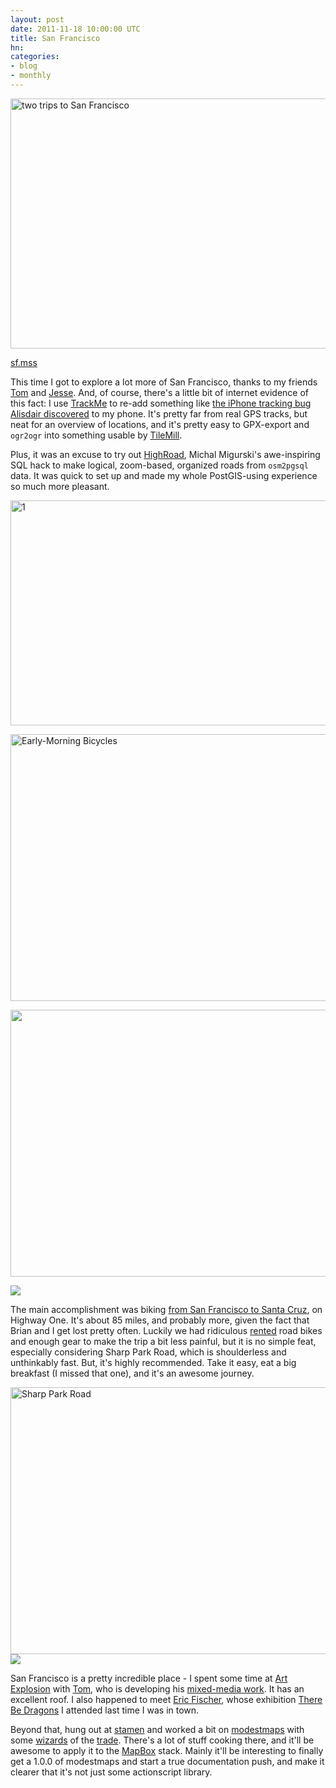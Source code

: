 ```yaml
---
layout: post
date: 2011-11-18 10:00:00 UTC
title: San Francisco
hn: 
categories:
- blog
- monthly
---
```


<a href="http://www.flickr.com/photos/tmcw/6351880762/" title="two trips to San Francisco by macwright, on Flickr"><img src="http://farm7.static.flickr.com/6240/6351880762_36c899ca20_z.jpg" width="640" height="400" alt="two trips to San Francisco"></a>

<span class='image-credit'>
  <a href='https://gist.github.com/1371842'>sf.mss</a>
</span>

This time I got to explore a lot more of San Francisco, thanks to my friends
[Tom](http://artistsmoving.com/) and [Jesse](http://germinativesolutions.com/).
And, of course, there's a little bit of internet evidence of this fact:
I use [TrackMe](http://itunes.apple.com/us/app/trackme/id454704336?mt=8)
to re-add something like [the iPhone tracking bug Alisdair discovered](http://radar.oreilly.com/2011/04/apple-location-tracking.html) to my phone.
It's pretty far from real GPS tracks, but neat for an overview
of locations, and it's pretty easy to GPX-export and `ogr2ogr` into
something usable by [TileMill](http://mapbox.com/tilemill).

Plus, it was an excuse to try out [HighRoad](http://github.com/migurski/HighRoad),
Michal Migurski's awe-inspiring SQL hack to make logical, zoom-based, organized
roads from `osm2pgsql` data. It was quick to set up and made my whole
PostGIS-using experience so much more pleasant.

<a href="http://www.flickr.com/photos/tmcw/6339312648/" title="1 by macwright, on Flickr"><img src="http://farm7.staticflickr.com/6041/6339312648_3bdc907c02_z.jpg" width="640" height="360" alt="1"></a>

<a href="http://www.flickr.com/photos/tmcw/6343570606/" title="Early-Morning Bicycles by macwright, on Flickr"><img src="http://farm7.static.flickr.com/6049/6343570606_0c0d3a70f4_z.jpg" width="640" height="427" alt="Early-Morning Bicycles"></a>

<a href="http://www.flickr.com/photos/tmcw/6338562081/" title="Untitled by macwright, on Flickr"><img src="http://farm7.static.flickr.com/6116/6338562081_aa3c636e13_z.jpg" width="640" height="427" alt=""></a>

<div class='shutter-300'>
  <img src='http://farm7.static.flickr.com/6120/6342970966_a4e8443b2f_z.jpg' />
</div>

The main accomplishment was biking [from San Francisco to Santa Cruz](http://g.co/maps/ussrm), on Highway One.
It's about 85 miles, and probably more, given the fact that Brian and I get lost pretty often.
Luckily we had ridiculous [rented](http://www.sportsbasement.com/) road bikes
and enough gear to make the trip a bit less painful, but it is no simple feat,
especially considering Sharp Park Road, which is shoulderless and unthinkably
fast.
But, it's highly recommended. Take it easy, eat a big breakfast
(I missed that one), and it's an awesome journey.

<div class='shutter-300'>
<a href="http://www.flickr.com/photos/tmcw/6342820373/" title="Sharp Park Road by macwright, on Flickr"><img src="http://farm7.static.flickr.com/6102/6342820373_a72d52b737_z.jpg" width="640" height="427" alt="Sharp Park Road"></a>
</div>

<img src='http://farm7.static.flickr.com/6033/6343570996_0de7262776_z.jpg' />

San Francisco is a pretty incredible place - I spent some time at
[Art Explosion](http://www.theartexplosion.com//art/index.php) with [Tom](http://artistsmoving.com/),
who is developing his [mixed-media work](http://www.flickr.com/photos/56797643@N03/sets/72157625612760304/).
It has an excellent roof. I also happened to meet [Eric Fischer](http://www.flickr.com/photos/walkingsf/),
whose exhibition [There Be Dragons](http://www.squarecylinder.com/2011/11/there-be-dragons-intersection-for-the-arts/) I attended last time I was in town.

<script src="http://occipital.com/360/embed.js?pano=YTzhqy&width=640&height=280"></script>

Beyond that, hung out at [stamen](http://stamen.com) and worked a bit
on [modestmaps](https://github.com/stamen/modestmaps-js) with some
[wizards](http://mbostock.github.com/d3) of the [trade](http://maps.grammata.com/).
There's a lot of stuff cooking there, and it'll be awesome
to apply it to the [MapBox](http://mapbox.com/) stack. Mainly it'll
be interesting to finally get a 1.0.0 of modestmaps and start a true
documentation push, and make it clearer that it's not just some
actionscript library.
